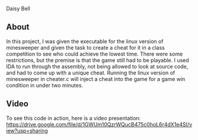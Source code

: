 Daisy Bell 

## About
In this project, I was given the executable for the linux version of minesweeper and given the task to create a cheat for it in a class competition to see who could achieve the lowest time. There were some restrictions, but the premise is that the game still had to be playable. I used IDA to run through the assembly, not being allowed to look at source code, and had to come up with a unique cheat.  Running the linux version of minesweeper in cheater.c will inject a cheat into the game for a game win condition in under two minutes. 

## Video
To see this code in action, here is a video presentation: https://drive.google.com/file/d/1GWUm10QzrWQucB475c0hoL6r4dX1e4SI/view?usp=sharing
